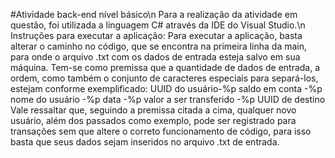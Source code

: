 #Atividade back-end nível básico\n
Para a realização da atividade em questão, foi utilizada a linguagem C# através da IDE do Visual Studio.\n
Instruções para executar a aplicação:
Para executar a aplicação, basta alterar o caminho no código, que se encontra na primeira linha da main, para onde o arquivo .txt com os dados de entrada esteja salvo em sua máquina.
Tem-se como premissa que a quantidade de dados de entrada, a ordem, como também o conjunto de caracteres especiais para separá-los, estejam conforme exemplificado:
UUID do usuário-%p saldo em conta -%p nome do usuário -%p data -%p valor a ser transferido -%p UUID de destino
Vale ressaltar que, seguindo a premissa citada a cima, qualquer novo usuário, além dos passados como exemplo, pode ser registrado para transações sem que altere o correto funcionamento de código, para isso basta que seus dados sejam inseridos no arquivo .txt de entrada.
